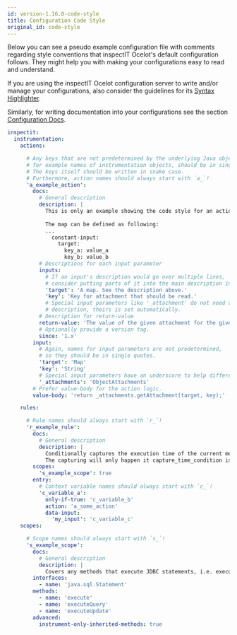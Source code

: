 ```yaml
---
id: version-1.16.0-code-style
title: Configuration Code Style
original_id: code-style
---
```


Below you can see a pseudo example configuration file with comments regarding style conventions that inspectIT Ocelot's default configuration follows.
They might help you with making your configurations easy to read and understand.

If you are using the inspectIT Ocelot configuration server to write and/or manage your configurations, also consider the guidelines for its [Syntax Highlighter](config-server/syntax-highlighting.md#guidelines).  

Similarly, for writing documentation into your configurations see the section [Configuration Docs](../config-server/config-docs.md).

```YAML
inspectit:
  instrumentation:
    actions:

      # Any keys that are not predetermined by the underlying Java objects, 
      # for example names of instrumentation objects, should be in single quotes.
      # The keys itself should be written in snake case.
      # Furthermore, action names should always start with `a_`!
      'a_example_action':
        docs:
          # General description
          description: |
            This is only an example showing the code style for an action.
            
            The map can be defined as following:
            ...
              constant-input:
                target:
                  key_a: value_a
                  key_b: value_b
          # Descriptions for each input parameter
          inputs:
            # If an input's description would go over multiple lines, 
            # consider putting parts of it into the main description instead.
            'target': 'A map. See the description above.'
            'key': 'Key for attachment that should be read.'
            # Special input parameters like '_attachment' do not need any explicit
            # description, theirs is set automatically.
          # Description for return-value
          return-value: 'The value of the given attachment for the given target object.'
          # Optionally provide a version tag.
          since: '1.x'
        input:
          # Again, names for input parameters are not predetermined, 
          # so they should be in single quotes.
          'target': 'Map'
          'key': 'String'
          # Special input parameters have an underscore to help differentiate them.
          '_attachments': 'ObjectAttachments'
        # Prefer value-body for the action logic.
        value-body: 'return _attachments.getAttachment(target, key);'

    rules:

      # Rule names should always start with `r_`!
      'r_example_rule':
        docs:
          # General description
          description: |
            Conditionally captures the execution time of the current method into method_duration.
            The capturing will only happen it capture_time_condition is defined as true.
        scopes:
          's_example_scope': true
        entry:
          # Context variable names should always start with `c_`!
          'c_variable_a':
            only-if-true: 'c_variable_b'
            action: 'a_some_action'
            data-input:
              'my_input': 'c_variable_c'
    scopes:

      # Scope names should always start with `s_`!
      's_example_scope':
        docs:
          # General description
          description: |
            Covers any methods that execute JDBC statements, i.e. execute(), executeQuery() and executeUpdate().
        interfaces:
          - name: 'java.sql.Statement'
        methods:
          - name: 'execute'
          - name: 'executeQuery'
          - name: 'executeUpdate'
        advanced:
          instrument-only-inherited-methods: true
```